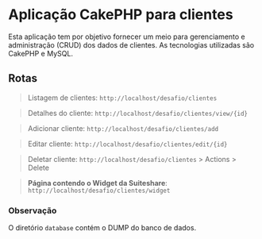 # Aplicação CakePHP para clientes
Esta aplicação tem por objetivo fornecer um meio para gerenciamento e administração (CRUD) dos dados de clientes. As tecnologias utilizadas são CakePHP e MySQL.


## Rotas
> Listagem de clientes:  `http://localhost/desafio/clientes`

> Detalhes do cliente:  `http://localhost/desafio/clientes/view/{id}`

> Adicionar cliente:  `http://localhost/desafio/clientes/add`

> Editar cliente:  `http://localhost/desafio/clientes/edit/{id}`

> Deletar cliente:  `http://localhost/desafio/clientes` > Actions > Delete

> **Página contendo o Widget da Suiteshare**:  `http://localhost/desafio/clientes/widget`


### Observação
O diretório `database` contém o DUMP do banco de dados.
